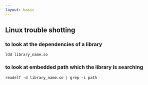 ```yaml
---
layout: basic
---
```


## Linux trouble shotting

### to look at the dependencies of a library

```
ldd library_name.so
```

### to look at embedded path which the library is searching

```
readelf -d library_name.so | grep -i path 
```